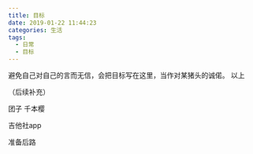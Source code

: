 ```yaml
---
title: 目标
date: 2019-01-22 11:44:23
categories: 生活
tags:
  - 日常
  - 目标
---
```


避免自己对自己的言而无信，会把目标写在这里，当作对某猪头的诚偌。
以上

（后续补充）

团子
千本樱

吉他社app

准备后路
